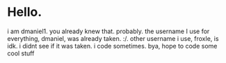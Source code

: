 # Hello.
i am dmaniel1. you already knew that. probably. the username I use for everything, dmaniel, was already taken. :/. other username i use, froxle, is idk. i didnt see if it was taken. i code sometimes. bya, hope to code some cool stuff
<!---
dmaniel1/dmaniel1 is a ✨ special ✨ repository because its `README.md` (this file) appears on your GitHub profile.
You can click the Preview link to take a look at your changes.
--->
